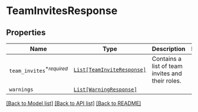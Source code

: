 # TeamInvitesResponse



## Properties
Name | Type | Description | Notes
------------ | ------------- | ------------- | -------------
| `team_invites`<sup>*_required_</sup> | [```List[TeamInviteResponse]```](TeamInviteResponse.md) |  Contains a list of team invites and their roles.  |  |
| `warnings` | [```List[WarningResponse]```](WarningResponse.md) |    |  |

[[Back to Model list]](../README.md#documentation-for-models) [[Back to API list]](../README.md#documentation-for-api-endpoints) [[Back to README]](../README.md)


